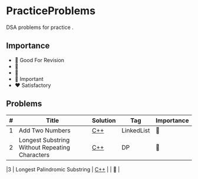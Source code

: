 # PracticeProblems
DSA problems for practice .



## Importance
* :yellow_heart: Good For Revision
* :blue_heart: 
* :purple_heart:
* :green_heart: Important
* :heart: Satisfactory



## Problems
|  #  | Title           |  Solution     |  Tag           | Importance	 |
|-----|-----------------|---------------|----------------|---------------|
|1    |    Add Two Numbers             |  [C++](./CPP/addTwoNumbers.cpp)     |        LinkedList        | :yellow_heart:               |
|2    |  Longest Substring Without Repeating Characters            |  [C++](./CPP/longestSubstringWithoutRepeatingCharacters.cpp)     |            DP    |        :green_heart:      |

|3    |  Longest Palindromic Substring             |  [C++](./CPP/longestPalindromicSubstring.cpp)     |                |        :yellow_heart:      |


